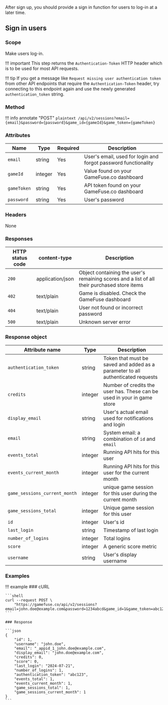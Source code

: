 After sign up, you should provide a sign in function for users to log-in at
a later time.

## Sign in users

### Scope

Make users log-in.

!!! important
    This step returns the `Authentication-Token` HTTP header which is to be
    used for most API requests.

!!! tip
    If you get a message like `Request missing user authentication token`
    from other API endpoints that require the `Authentication-Token` header,
    try connecting to this endpoint again and use the newly generated 
    `authentication_token` string.

### Method

!!! info annotate "POST"
    ```plaintext
    /api/v2/sessions?email={email}&password={password}&game_id={gameId}&game_token={gameToken}
    ```

### Attributes

| Name             | Type          | Required | Description |
|------------------|---------------|----------|-------------|
| `email`          | string        | Yes      | User's email, used for login and forgot password functionality |
| `gameId`         | integer       | Yes      | Value found on your GameFuse.co dashboard |
| `gameToken`      | string        | Yes      | API token found on your GameFuse.co dashboard |
| `password`       | string        | Yes      | User's password |

### Headers

None

### Responses

| HTTP status code | content-type | Description |
|------------------|--------------|-------------|
| `200`              | application/json         | Object containing the user's remaining scores and a list of all their purchased store items |
| `402`              | text/plain | Game is disabled. Check the GameFuse dashboard |
| `404`              | text/plain | User not found or incorrect password |
| `500`              | text/plain | Unknown server error |

### Response object

| Attribute name                    | Type | Description |
|-----------------------------------|------|-------------|
| `authentication_token`            | string | Token that must be saved and added as a parameter to all authenticated requests |
| `credits`                         | integer | Number of credits the user has. These can be used in your in game store |
| `display_email`                   | string  | User's actual email used for notifications and login |
| `email`                           | string  | System email: a combination of `id` and `email` |
| `events_total`                    | integer | Running API hits for this user |
| `events_current_month`            | integer | Running API hits for this user for the current month |
| `game_sessions_current_month`     | integer | unique game session for this user during the current month |
| `game_sessions_total`             | integer | Unique game session for this user |
| `id`                              | integer | User's id   |
| `last_login`                      | string | Timestamp of last login |
| `number_of_logins`                | integer | Total logins |
| `score`                           | integer | A generic score metric |
| `username`                        | string  | User's display username |

### Examples

!!! example
    ### cURL

    ```shell
    curl --request POST \
        "https://gamefuse.co/api/v2/sessions?email=john.doe@example.com&password=1234abcd&game_id=1&game_token=abc123
    ```

    ### Response

    ```json
    {
        "id": 1,
        "username": "john.doe",
        "email": "_appid_1_john.doe@example.com",
        "display_email": "john.doe@example.com",
        "credits": 0,
        "score": 0,
        "last_login": "2024-07-21",
        "number_of_logins": 1,
        "authentication_token": "abc123",
        "events_total": 1,
        "events_current_month": 1,
        "game_sessions_total": 1,
        "game_sessions_current_month": 1
    }
    ```

